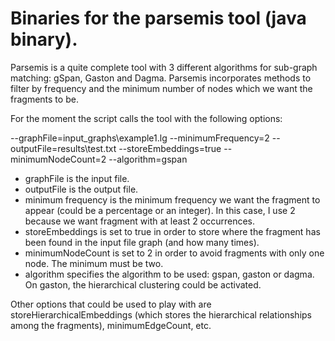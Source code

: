Binaries for the parsemis tool (java binary).
===================

Parsemis is a quite complete tool with 3 different algorithms for sub-graph matching: gSpan, Gaston and Dagma.
Parsemis incorporates methods to filter by frequency and the minimum number of nodes which we want the fragments to be.

For the moment the script calls the tool with the following options:

--graphFile=input_graphs\example1.lg --minimumFrequency=2 --outputFile=results\test.txt --storeEmbeddings=true --minimumNodeCount=2 --algorithm=gspan

* graphFile is the input file.
* outputFile is the output file.
* minimum frequency is the minimum frequency we want the fragment to appear (could be a percentage or an integer). In this case, 
I use 2 because we want fragment with at least 2 occurrences.
* storeEmbeddings is set to true in order to store where the fragment has been found in the input file graph (and how many times).
* minimumNodeCount is set to 2 in order to avoid fragments with only one node. The minimum must be two.
* algorithm specifies the algorithm to be used: gspan, gaston or dagma. On gaston, the hierarchical clustering could be activated.

Other options that could be used to play with are storeHierarchicalEmbeddings (which stores the hierarchical relationships among the fragments), 
minimumEdgeCount, etc.